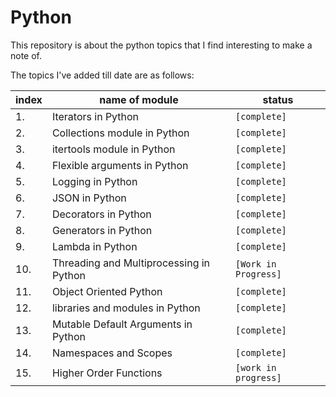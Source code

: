 # Python

This repository is about the python topics that I find interesting to make a note of.

The topics I've added till date are as follows:

| index | name of module                          | status               |
| ----- | --------------------------------------- | -------------------- |
| 1.    | Iterators in Python                     | `[complete]`         |
| 2.    | Collections module in Python            | `[complete]`         |
| 3.    | itertools module in Python              | `[complete]`         |
| 4.    | Flexible arguments in Python            | `[complete]`         |
| 5.    | Logging in Python                       | `[complete]`         |
| 6.    | JSON in Python                          | `[complete]`         |
| 7.    | Decorators in Python                    | `[complete]`         |
| 8.    | Generators in Python                    | `[complete]`         |
| 9.    | Lambda in Python                        | `[complete]`         |
| 10.   | Threading and Multiprocessing in Python | `[Work in Progress]` |
| 11.   | Object Oriented Python                  | `[complete]`         |
| 12.   | libraries and modules in Python         | `[complete]`         |
| 13.   | Mutable Default Arguments in Python     | `[complete]`         |
| 14.   | Namespaces and Scopes                   | `[complete]`         |
| 15.   | Higher Order Functions                  | `[work in progress]` |
